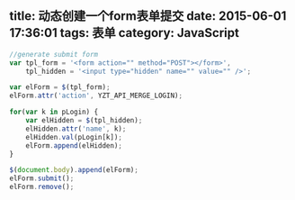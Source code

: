 title: 动态创建一个form表单提交
date: 2015-06-01 17:36:01
tags: 表单
category: JavaScript
---
```javascript
//generate submit form
var tpl_form = '<form action="" method="POST"></form>',
    tpl_hidden = '<input type="hidden" name="" value="" />';

var elForm = $(tpl_form);
elForm.attr('action', YZT_API_MERGE_LOGIN);

for(var k in pLogin) {
    var elHidden = $(tpl_hidden);
    elHidden.attr('name', k);
    elHidden.val(pLogin[k]);
    elForm.append(elHidden);
}

$(document.body).append(elForm);
elForm.submit();
elForm.remove();
```